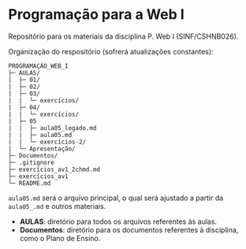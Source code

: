 # Programação para a Web I

Repositório para os materiais da disciplina P. Web I (SINF/CSHNB026).

Organização do respositório (sofrerá atualizações constantes):

```
PROGRAMAÇÃO_WEB_I
├─ AULAS/
|  ├─ 01/
|  ├─ 02/
|  ├─ 03/
|  |  └─ exercícios/
|  ├─ 04/
|  |  └─ exercícios/
|  ├─ 05
|  |  ├─ aula05_legado.md
|  |  ├─ aula05.md
|  |  └─ exercícios-2/
|  └─ Apresentação/
├─ Documentos/
├─ .gitignore
├─ exercícios_av1_2chmd.md
├─ exercícios_av1
└─ README.md
```

`aula05.md`  será o arquivo principal, o qual será ajustado a partir da `aula05_.md` e outros materiais.

- **AULAS**: diretório para todos os arquivos referentes às aulas.
- **Documentos**: diretório para os documentos referentes à disciplina, como o Plano de Ensino.